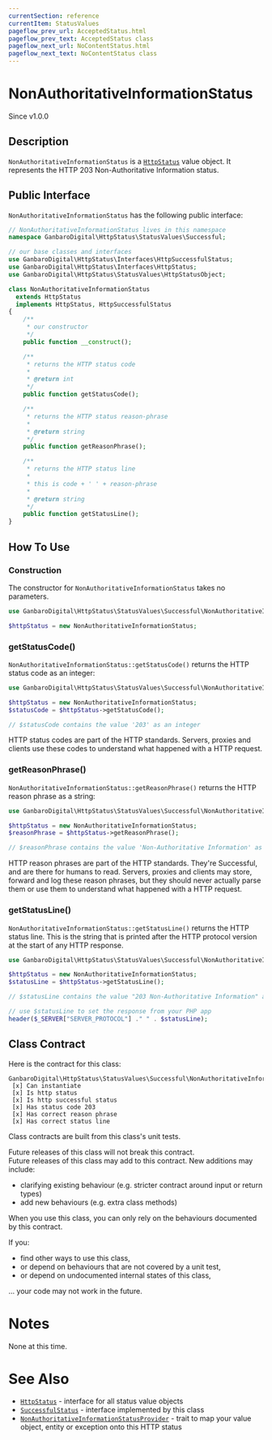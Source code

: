 ```yaml
---
currentSection: reference
currentItem: StatusValues
pageflow_prev_url: AcceptedStatus.html
pageflow_prev_text: AcceptedStatus class
pageflow_next_url: NoContentStatus.html
pageflow_next_text: NoContentStatus class
---
```


# NonAuthoritativeInformationStatus

<div class="callout info">
Since v1.0.0
</div>

## Description

`NonAuthoritativeInformationStatus` is a [`HttpStatus`](../Interfaces/HttpStatus.html) value object. It represents the HTTP 203 Non-Authoritative Information status.

## Public Interface

`NonAuthoritativeInformationStatus` has the following public interface:

```php
// NonAuthoritativeInformationStatus lives in this namespace
namespace GanbaroDigital\HttpStatus\StatusValues\Successful;

// our base classes and interfaces
use GanbaroDigital\HttpStatus\Interfaces\HttpSuccessfulStatus;
use GanbaroDigital\HttpStatus\Interfaces\HttpStatus;
use GanbaroDigital\HttpStatus\StatusValues\HttpStatusObject;

class NonAuthoritativeInformationStatus
  extends HttpStatus
  implements HttpStatus, HttpSuccessfulStatus
{
    /**
     * our constructor
     */
    public function __construct();

    /**
     * returns the HTTP status code
     *
     * @return int
     */
    public function getStatusCode();

    /**
     * returns the HTTP status reason-phrase
     *
     * @return string
     */
    public function getReasonPhrase();

    /**
     * returns the HTTP status line
     *
     * this is code + ' ' + reason-phrase
     *
     * @return string
     */
    public function getStatusLine();
}
```

## How To Use

### Construction

The constructor for `NonAuthoritativeInformationStatus` takes no parameters.

```php
use GanbaroDigital\HttpStatus\StatusValues\Successful\NonAuthoritativeInformationStatus;

$httpStatus = new NonAuthoritativeInformationStatus;
```

### getStatusCode()

`NonAuthoritativeInformationStatus::getStatusCode()` returns the HTTP status code as an integer:

```php
use GanbaroDigital\HttpStatus\StatusValues\Successful\NonAuthoritativeInformationStatus;

$httpStatus = new NonAuthoritativeInformationStatus;
$statusCode = $httpStatus->getStatusCode();

// $statusCode contains the value '203' as an integer
```

HTTP status codes are part of the HTTP standards. Servers, proxies and clients use these codes to understand what happened with a HTTP request.

### getReasonPhrase()

`NonAuthoritativeInformationStatus::getReasonPhrase()` returns the HTTP reason phrase as a string:

```php
use GanbaroDigital\HttpStatus\StatusValues\Successful\NonAuthoritativeInformationStatus;

$httpStatus = new NonAuthoritativeInformationStatus;
$reasonPhrase = $httpStatus->getReasonPhrase();

// $reasonPhrase contains the value 'Non-Authoritative Information' as a string
```

HTTP reason phrases are part of the HTTP standards. They're Successful, and are there for humans to read. Servers, proxies and clients may store, forward and log these reason phrases, but they should never actually parse them or use them to understand what happened with a HTTP request.

### getStatusLine()

`NonAuthoritativeInformationStatus::getStatusLine()` returns the HTTP status line. This is the string that is printed after the HTTP protocol version at the start of any HTTP response.

```php
use GanbaroDigital\HttpStatus\StatusValues\Successful\NonAuthoritativeInformationStatus;

$httpStatus = new NonAuthoritativeInformationStatus;
$statusLine = $httpStatus->getStatusLine();

// $statusLine contains the value "203 Non-Authoritative Information" as a string

// use $statusLine to set the response from your PHP app
header($_SERVER["SERVER_PROTOCOL"] ." " . $statusLine);
```

## Class Contract

Here is the contract for this class:

    GanbaroDigital\HttpStatus\StatusValues\Successful\NonAuthoritativeInformationStatus
     [x] Can instantiate
     [x] Is http status
     [x] Is http successful status
     [x] Has status code 203
     [x] Has correct reason phrase 
     [x] Has correct status line

Class contracts are built from this class's unit tests.

<div class="callout success">
Future releases of this class will not break this contract.
</div>

<div class="callout info" markdown="1">
Future releases of this class may add to this contract. New additions may include:

* clarifying existing behaviour (e.g. stricter contract around input or return types)
* add new behaviours (e.g. extra class methods)
</div>

<div class="callout warning" markdown="1">
When you use this class, you can only rely on the behaviours documented by this contract.

If you:

* find other ways to use this class,
* or depend on behaviours that are not covered by a unit test,
* or depend on undocumented internal states of this class,

... your code may not work in the future.
</div>

# Notes

None at this time.

# See Also

* [`HttpStatus`](../Interfaces/HttpStatus.html) - interface for all status value objects
* [`SuccessfulStatus`](SuccessfulStatus.html) - interface implemented by this class
* [`NonAuthoritativeInformationStatusProvider`](../StatusProviders/NonAuthoritativeInformationStatusProvider.html) - trait to map your value object, entity or exception onto this HTTP status
